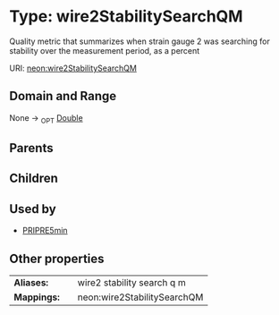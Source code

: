 
# Type: wire2StabilitySearchQM


Quality metric that summarizes when strain gauge 2 was searching for stability over the measurement period, as a percent

URI: [neon:wire2StabilitySearchQM](https://data.neonscience.org/wire2StabilitySearchQM)


## Domain and Range

None ->  <sub>OPT</sub> [Double](types/Double.md)

## Parents


## Children


## Used by

 * [PRIPRE5min](PRIPRE5min.md)

## Other properties

|  |  |  |
| --- | --- | --- |
| **Aliases:** | | wire2 stability search q m |
| **Mappings:** | | neon:wire2StabilitySearchQM |


